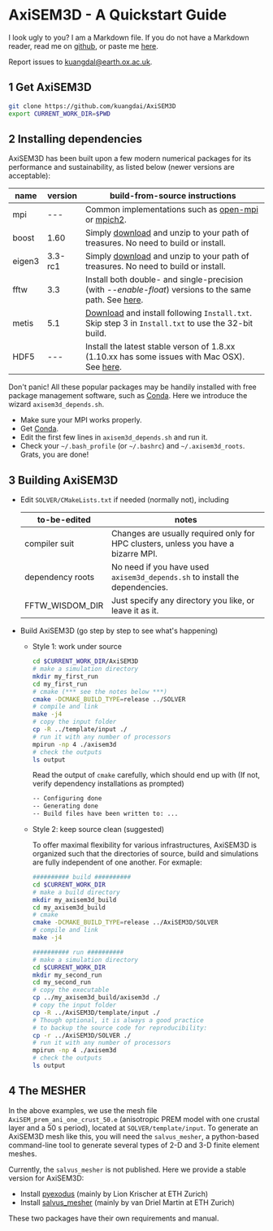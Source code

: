 # AxiSEM3D - A Quickstart Guide

I look ugly to you? I am a Markdown file. If you do not have a Markdown reader, read me on [github](https://github.com/kuangdai/AxiSEM3D), or paste me [here](http://dillinger.io/).

Report issues to kuangdal@earth.ox.ac.uk.

## 1 Get AxiSEM3D
```sh
git clone https://github.com/kuangdai/AxiSEM3D
export CURRENT_WORK_DIR=$PWD
```

## 2 Installing dependencies
AxiSEM3D has been built upon a few modern numerical packages for its performance and sustainability, as listed below (newer versions are acceptable):

name | version | build-from-source instructions
--- | --- | --- 
mpi | --- | Common implementations such as [open-mpi](https://www.open-mpi.org/) or [mpich2](http://www.mpich.org/).
boost | 1.60 | Simply [download](https://sourceforge.net/projects/boost/files/boost/1.63.0/boost_1_63_0.tar.bz2) and unzip to your path of treasures. No need to build or install.
eigen3 | 3.3-rc1 | Simply [download](http://bitbucket.org/eigen/eigen/get/3.3-rc1.tar.bz2) and unzip to your path of treasures. No need to build or install.
fftw | 3.3 | Install both double- and single-precision (with _--enable-float_) versions to the same path. See [here](http://www.fftw.org/fftw2_doc/fftw_6.html).
metis | 5.1 | [Download](http://glaros.dtc.umn.edu/gkhome/metis/metis/download) and install following `Install.txt`. Skip step 3 in `Install.txt` to use the 32-bit build. 
HDF5 |---| Install the latest stable verson of 1.8.xx (1.10.xx has some issues with Mac OSX). See [here](https://support.hdfgroup.org/HDF5/).

 Don't panic! All these popular packages may be handily installed with free package management software, such as [Conda](http://conda.pydata.org/docs/). Here we introduce the wizard `axisem3d_depends.sh`. 

* Make sure your MPI works properly. 
* Get [Conda](http://conda.pydata.org/docs/).  
* Edit the first few lines in `axisem3d_depends.sh` and run it.
* Check your `~/.bash_profile` (or `~/.bashrc`) and `~/.axisem3d_roots`. Grats, you are done!
    

## 3 Building AxiSEM3D
* Edit `SOLVER/CMakeLists.txt` if needed (normally not), including

    to-be-edited | notes
    ---|---
    compiler suit | Changes are usually required only for HPC clusters, unless you have a bizarre MPI. 
    dependency roots | No need if you have used `axisem3d_depends.sh` to install the dependencies.
    FFTW_WISDOM_DIR | Just specify any directory you like, or leave it as it. 
 
* Build AxiSEM3D (go step by step to see what's happening)

    * Style 1: work under source 

        ```sh
        cd $CURRENT_WORK_DIR/AxiSEM3D
        # make a simulation directory
        mkdir my_first_run
        cd my_first_run
        # cmake (*** see the notes below ***)
        cmake -DCMAKE_BUILD_TYPE=release ../SOLVER
        # compile and link
        make -j4
        # copy the input folder
        cp -R ../template/input ./
        # run it with any number of processors
        mpirun -np 4 ./axisem3d
        # check the outputs
        ls output
        ```
        
        Read the output of `cmake` carefully, which should end up with (If not, verify dependency installations as prompted)
        
      ```sh
      -- Configuring done
      -- Generating done
      -- Build files have been written to: ...
      ```
    
    * Style 2: keep source clean (suggested)
    
        To offer maximal flexibility for various infrastructures, AxiSEM3D is organized such that the directories of source, build and simulations are fully independent of one another. For exmaple:
        
        ```sh
        ########## build ##########
        cd $CURRENT_WORK_DIR
        # make a build directory
        mkdir my_axisem3d_build
        cd my_axisem3d_build
        # cmake
        cmake -DCMAKE_BUILD_TYPE=release ../AxiSEM3D/SOLVER
        # compile and link
        make -j4
        
        ########## run ##########
        # make a simulation directory
        cd $CURRENT_WORK_DIR
        mkdir my_second_run
        cd my_second_run
        # copy the executable 
        cp ../my_axisem3d_build/axisem3d ./
        # copy the input folder
        cp -R ../AxiSEM3D/template/input ./
        # Though optional, it is always a good practice 
        # to backup the source code for reproducibility:
        cp -r ../AxiSEM3D/SOLVER ./
        # run it with any number of processors
        mpirun -np 4 ./axisem3d
        # check the outputs
        ls output
        ```

## 4 The MESHER
In the above examples, we use the mesh file `AxiSEM_prem_ani_one_crust_50.e` (anisotropic PREM model with one crustal layer and a 50 s period), located at `SOLVER/template/input`. To generate an AxiSEM3D mesh like this, you will need the `salvus_mesher`, a python-based command-line tool to generate several types of 2-D and 3-D finite element meshes. 

Currently, the `salvus_mesher` is not published. Here we provide a stable version for AxiSEM3D:
* Install [pyexodus](https://github.com/SalvusHub/pyexodus) (mainly by Lion Krischer at ETH Zurich)
* Install [salvus_mesher](https://gitlab.com/Salvus/salvus_mesher) (mainly by van Driel Martin at ETH Zurich)

These two packages have their own requirements and manual. 



